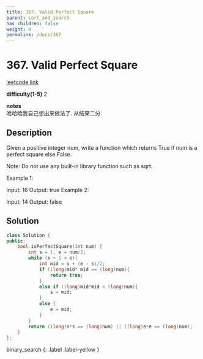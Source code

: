 ```yaml
---
title: 367. Valid Perfect Square
parent: sort_and_search
has_children: false
weight: 4
permalink: /docs/367
---
```

# 367. Valid Perfect Square
[leetcode link](https://leetcode.com/problems/valid-perfect-square/)

**difficulty(1-5)** 
2

**notes**   
哈哈哈我自己想出来做法了. 从结果二分.

## Description
Given a positive integer num, write a function which returns True if num is a perfect square else False.

Note: Do not use any built-in library function such as sqrt.

Example 1:

Input: 16
Output: true
Example 2:

Input: 14
Output: false

## Solution
```c++
class Solution {
public:
    bool isPerfectSquare(int num) {
        int s = 1, e = num/2;
        while (s + 1 < e){
            int mid = s + (e - s)/2;
            if ((long)mid* mid == (long)num){
                return true;
            }
            else if ((long)mid*mid < (long)num){
                s = mid;
            }
            else {
                e = mid;
            }
        }
        return ((long)s*s == (long)num) || ((long)e*e == (long)num);
    }
};
```

binary_search
{: .label .label-yellow }